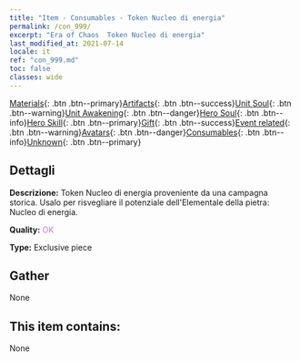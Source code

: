 ```yaml
---
title: "Item - Consumables - Token Nucleo di energia"
permalink: /con_999/
excerpt: "Era of Chaos  Token Nucleo di energia"
last_modified_at: 2021-07-14
locale: it
ref: "con_999.md"
toc: false
classes: wide
---
```

 [Materials](/ItemsIT/){: .btn .btn--primary}[Artifacts](/ItemsIT/Artifacts/){: .btn .btn--success}[Unit Soul](/ItemsIT/UnitSoul/){: .btn .btn--warning}[Unit Awakening](/ItemsIT/UnitAwakening/){: .btn .btn--danger}[Hero Soul](/ItemsIT/HeroSoul/){: .btn .btn--info}[Hero Skill](/ItemsIT/HeroSkill/){: .btn .btn--primary}[Gift](/ItemsIT/Gift/){: .btn .btn--success}[Event related](/ItemsIT/Events/){: .btn .btn--warning}[Avatars](/ItemsIT/Avatars/){: .btn .btn--danger}[Consumables](/ItemsIT/Consumables/){: .btn .btn--info}[Unknown](/ItemsIT/Unknown/){: .btn .btn--primary}

## Dettagli
 **Descrizione:** Token Nucleo di energia proveniente da una campagna storica. Usalo per risvegliare il potenziale dell'Elementale della pietra: Nucleo di energia.

 **Quality:** <span style="color: #DA70D6">OK</span>

 **Type:** Exclusive piece

## Gather

  None

## This item contains:

  None

